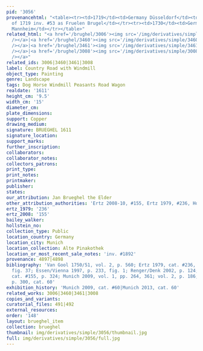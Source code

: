 ```yaml
---
pid: '3056'
provenancehtml: "<table><tr><td>1719</td><td>Germany Düsseldorf</td><td>Inventory
  of 1719 inv. #53 as Fruelen Brugel</td></tr><tr><td>1730</td><td>Germany Mannheim</td><td>Galerie
  Mannheim</td></tr></table>"
related_html: "<a href='/brughel/3006'><img src='/img/derivatives/simple/3006/thumbnail.jpg'
  /></a>|<a href='/brughel/3460'><img src='/img/derivatives/simple/3460/thumbnail.jpg'
  /></a>|<a href='/brughel/3461'><img src='/img/derivatives/simple/3461/thumbnail.jpg'
  /></a>|<a href='/brughel/3008'><img src='/img/derivatives/simple/3008/thumbnail.jpg'
  /></a>"
related_ids: 3006|3460|3461|3008
label: Country Road with Windmill
object_type: Painting
genre: Landscape
tags: Dog Horse Windmill Peasants Road Wagon
realdate: '1611'
height_cm: '9.5'
width_cm: '15'
diameter_cm:
plate_dimensions:
support: Copper
drawing_medium:
signature: BRUEGHEL 1611
signature_location:
support_marks:
further_inscription:
collaborators:
collaborator_notes:
collectors_patrons:
print_type:
print_notes:
printmaker:
publisher:
states:
our_attribution: Jan Brueghel the Elder
other_attribution_authorities: 'Ertz 2008-10, #155, Ertz 1979, #236, Honig database'
ertz_1979: '236'
ertz_2008: '155'
bailey_walker:
hollstein_no:
collection_type: Public
location_country: Germany
location_city: Munich
location_collection: Alte Pinakothek
location_or_most_recent_sale_notes: 'inv. #1892'
provenance: 4897|4898
bibliography: 'Van Gool 1750/51, vol. 2, p. 560; Ertz 1979, cat. #236, pp. 66, 597,
  fig. 37; Essen/Vienna 1997, p. 233, fig. 1; Renger/Denk 2002, p. 124; Ertz 2008-10,
  cat. #155, p. 324; Munich 2009, vol. 1, pp. 264, 361; vol. 2, p. 186; Munich 2013,
  p. 300, cat. 60'
exhibition_history: 'Munich 2009, cat. #60|Munich 2013, cat. 60'
related_works: 3006|3460|3461|3008
copies_and_variants:
curatorial_files: 491|492
external_resources:
order: '148'
layout: brueghel_item
collection: brueghel
thumbnail: img/derivatives/simple/3056/thumbnail.jpg
full: img/derivatives/simple/3056/full.jpg
---
```

